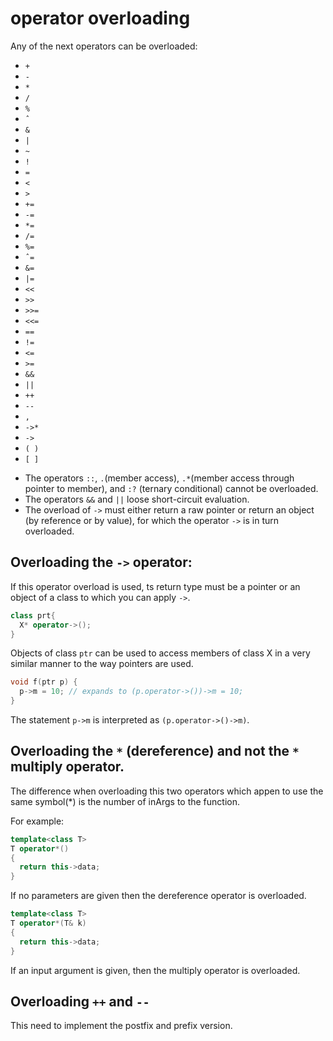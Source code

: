 # operator overloading

Any of the next operators can be overloaded:
 - `+`
 - `-`
 - `*`
 - `/`
 - `%`
 - `ˆ`
 - `&`
 - `|`
 - `~`
 - `!`
 - `=`
 - `<`
 - `>`
 - `+=`
 - `-= `
 - `*=`
 - `/=`
 - `%=`
 - `ˆ=`
 - `&=`
 - `|=`
 - `<<`
 - `>>`
 - `>>=`
 - `<<=`
 - `==`
 - `!=`
 - `<=`
 - `>=`
 - `&&`
 - `||`
 - `++`
 - `--`
 - `,`
 - `->*`
 - `->`
 - `( )`
 - `[ ]`


* The operators `::`, `.`(member access), `.*`(member access through pointer to member), and `:?` (ternary conditional) cannot be overloaded.
* The operators `&&` and `||` loose short-circuit evaluation.
* The overload of `->` must either return a raw pointer or return an object
(by reference or by value), for which the operator `->` is in turn overloaded.


## Overloading the `->` operator:

If this operator overload is used, ts return type must be a pointer
or an object of a class to which you can apply `->`.

```cpp
class prt{
  X* operator->();
}
```
Objects of class `ptr` can be used to access members of class X in a
very similar manner to the way pointers are used.
```cpp
void f(ptr p) {
  p->m = 10; // expands to (p.operator->())->m = 10;
}
```

The statement `p->m` is interpreted as `(p.operator->()->m)`.

## Overloading the `*` (dereference) and not the `*` multiply operator.

The difference when overloading this two operators which appen to use
the same symbol(*) is the number of inArgs to the function.

For example:
```cpp
template<class T>
T operator*()
{
  return this->data;
}
```
If no parameters are given then the dereference operator is overloaded.

```cpp
template<class T>
T operator*(T& k)
{
  return this->data;
}
```

If an input argument is given, then the multiply operator is overloaded.

## Overloading `++` and `--`

This need to implement the postfix and prefix version.

##
